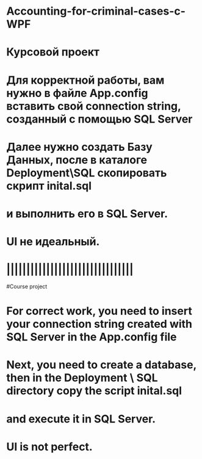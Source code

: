 # Accounting-for-criminal-cases-c-WPF
# Курсовой проект
# Для корректной работы, вам нужно в файле App.config вставить свой connection string, созданный с помощью SQL Server
# Далее нужно создать Базу Данных, после в каталоге Deployment\SQL скопировать скрипт inital.sql
# и выполнить его в SQL Server. 
# UI не идеальный.
# ||||||||||||||||||||||||||||||||
#Course project
# For correct work, you need to insert your connection string created with SQL Server in the App.config file
# Next, you need to create a database, then in the Deployment \ SQL directory copy the script inital.sql
# and execute it in SQL Server.
# UI is not perfect.
